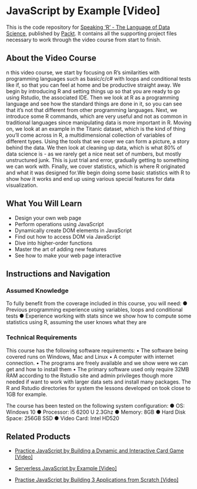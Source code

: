 # JavaScript by Example [Video]
This is the code repository for [Speaking ‘R’ - The Language of Data Science](https://prod.packtpub.com/in/application-development/speaking-r-language-data-science-video), published by [Packt](https://www.packtpub.com/?utm_source=github). It contains all the supporting project files necessary to work through the video course from start to finish.
## About the Video Course
n this video course, we start by focusing on R’s similarities with programming languages such as basic/c/c# with loops and conditional tests like if, so that you can feel at home and be productive straight away. 
We begin by introducing R and setting things up so that you are ready to go using Rstudio, the associated IDE. Then we look at R as a programming language and see how the standard things are done in it, so you can see that it’s not that different from other programming languages. Next, we introduce some R commands, which are very useful and not as common in traditional languages since manipulating data is more important in R.
Moving on, we look at an example in the Titanic dataset, which is the kind of thing you’ll come across in R, a multidimensional collection of variables of different types. Using the tools that we cover we can form a picture, a story behind the data. 
We then look at cleaning up data, which is what 80% of data science is - as we rarely get a nice neat set of numbers, but mostly unstructured junk. This is just trial and error, gradually getting to something we can work with.
Finally, we cover statistics, which is where R originated and what it was designed for.We begin doing some basic statistics with R to show how it works and end up using various special features for data visualization.


<H2>What You Will Learn</H2>
<DIV class=book-info-will-learn-text>
<UL>
<LI>Design your own web page 
<LI>Perform operations using JavaScript 
<LI>Dynamically create DOM elements in JavaScript 
<LI>Find out how to access DOM via JavaScript 
<LI>Dive into higher-order functions 
<LI>Master the art of adding new features 
<LI>See how to make your web page interactive </LI></UL></DIV>

## Instructions and Navigation
### Assumed Knowledge
To fully benefit from the coverage included in this course, you will need:
●	Previous programming experience using variables, loops and conditional tests
●	Experience working with stats since we show how to compute some statistics using R, assuming the user knows what they are

### Technical Requirements
This course has the following software requirements:
•	The software being covered runs on Windows, Mac and Linux
•	A computer with internet connection.
•	The programs are freely available and we show were we can get and how to install them
•	The primary software used only require 32MB RAM according to the Rstudio site and admin privileges though more needed if want to work with larger data sets and install many packages. The R and Rstudio directories for system the lessons developed on took close to 1GB for example.

The course has been tested on the following system configuration:
●	OS: Windows 10
●	Processor: i5 6200 U 2.3Ghz
●	Memory: 8GB
●	Hard Disk Space: 256GB SSD
●	Video Card: Intel HD520


## Related Products
* [Practice JavaScript by Building a Dynamic and Interactive Card Game [Video]](https://www.packtpub.com/application-development/practice-javascript-building-dynamic-and-interactive-card-game-video?utm_source=github&utm_medium=repository&utm_campaign=9781838823184)

* [Serverless JavaScript by Example [Video]](https://www.packtpub.com/web-development/serverless-javascript-example-video?utm_source=github&utm_medium=repository&utm_campaign=9781788834124)

* [Practise JavaScript by Building 3 Applications from Scratch [Video]](https://www.packtpub.com/application-development/practise-javascript-building-3-applications-scratch-video?utm_source=github&utm_medium=repository&utm_campaign=9781838556709)

